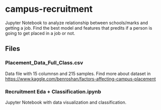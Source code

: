# campus-recruitment
Jupyter Notebook to analyze relationship between schools/marks and getting a job. Find the best model and features that predits if a person is going to get placed in a job or not.

## Files
### Placement_Data_Full_Class.csv
Data file with 15 columnsn and 215 samples. Find more about dataset in https://www.kaggle.com/benroshan/factors-affecting-campus-placement

### Recruitment Eda + Classification.ipynb
Jupyter Notebook with data visualization and classification.
